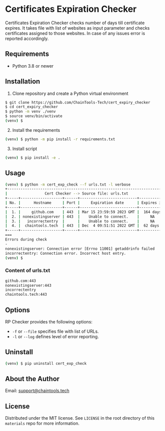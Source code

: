 # Certificates Expiration Checker

Certificates Expiration Checker checks number of days till certificate expires. 
It takes file with list of websites as input parameter and checks certificates assigned to those websites.
In case of any issues error is reported accordingly.

## Requirements
 - Python 3.8 or newer

## Installation

1. Clone repository and create a Python virtual environment
```bash
$ git clone https://github.com/ChainTools-Tech/cert_expiry_checker
$ cd cert_expiry_checker
$ python -m venv ./venv
$ source venv/bin/activate
(venv) $
```

2. Install the requirements
```bash
(venv) $ python -m pip install -r requirements.txt
```

3. Install script
```bash
(venv) $ pip install -e .
```

## Usage

```bash
(venv) $ python -m cert_exp_check --f urls.txt -l verbose
+------------------------------------------------------------------------+
|                 Cert Checker --> Source file: urls.txt                 |
+-----+-------------------+------+--------------------------+------------+
| No. |      Hostname     | Port |     Expiration date      | Expires in |
+-----+-------------------+------+--------------------------+------------+
|  1. |     github.com    | 443  | Mar 15 23:59:59 2023 GMT |  164 days  |
|  2. | nonexistingserver | 443  |    Unable to connect.    |     NA     |
|  3. |   incorrectentry  |      |    Unable to connect.    |     NA     |
|  4. |  chaintools.tech  | 443  | Dec  4 09:51:51 2022 GMT |  62 days   |
+-----+-------------------+------+--------------------------+------------+
===
Errors during check
-
nonexistingserver: Connection error [Errno 11001] getaddrinfo failed
incorrectentry: Connection error. Incorrect host entry.
(venv) $
```

### Content of urls.txt
```bash
github.com:443                                                                                                                                                                                                                                                                                                         
nonexistingserver:443
incorrectentry
chaintools.tech:443
```

## Options

RP Checker provides the following options:

- `-f` or `--file` specifies file with list of URLs.
- `-l` or `--log` defines level of error reporting.


## Uninstall
```bash
(venv) $ pip uninstall cert_exp_check
```

## About the Author

Email: support@chaintools.tech

## License

Distributed under the MIT license. See `LICENSE` in the root directory of this `materials` repo for more information.
